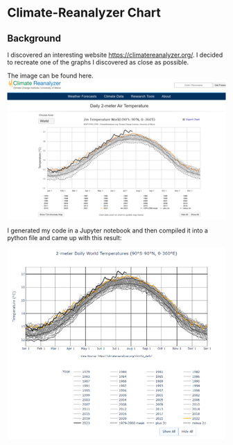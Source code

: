# Climate-Reanalyzer Chart

## Background

I discovered an interesting website https://climatereanalyzer.org/. I decided to recreate one of the graphs I discovered as close as possible.

The image can be found here.
![1-Chart](Images/Daily-2-Meter-World-AIr-Temps.png)

I generated my code in a Jupyter notebook and then compiled it into a python file and came up with this result:

![2-Chart](Images/My-Chart.png)
